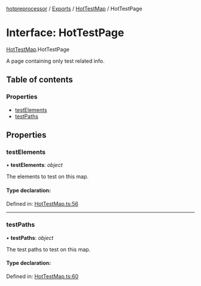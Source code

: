 [hotpreprocessor](../README.md) / [Exports](../modules.md) / [HotTestMap](../modules/hottestmap.md) / HotTestPage

# Interface: HotTestPage

[HotTestMap](../modules/hottestmap.md).HotTestPage

A page containing only test related info.

## Table of contents

### Properties

- [testElements](hottestmap.hottestpage.md#testelements)
- [testPaths](hottestmap.hottestpage.md#testpaths)

## Properties

### testElements

• **testElements**: *object*

The elements to test on this map.

#### Type declaration:

Defined in: [HotTestMap.ts:56](https://github.com/OurFreeLight/HotPreprocessor/blob/6714234/src/HotTestMap.ts#L56)

___

### testPaths

• **testPaths**: *object*

The test paths to test on this map.

#### Type declaration:

Defined in: [HotTestMap.ts:60](https://github.com/OurFreeLight/HotPreprocessor/blob/6714234/src/HotTestMap.ts#L60)
